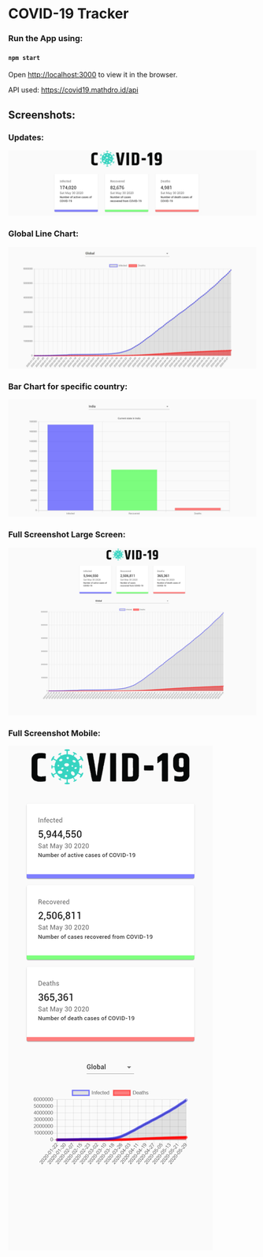 # COVID-19 Tracker

### Run the App using:

#### `npm start`
Open [http://localhost:3000](http://localhost:3000) to view it in the browser.

API used: https://covid19.mathdro.id/api

## Screenshots:

### Updates:
![Cards Update](./src/images/cards.jpg)
### Global Line Chart:
![Chart Global](./src/images/chart_global.jpg)
### Bar Chart for specific country:
![Chart Country](./src/images/chart_india.jpg)
### Full Screenshot Large Screen:
![Full Laptop](./src/images/full_laptop.png)
### Full Screenshot Mobile:
![Full Mobile](./src/images/full_mobile.png)

